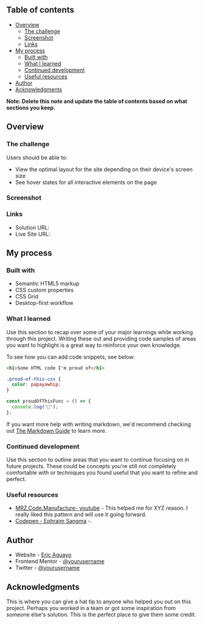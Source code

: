## Table of contents

- [Overview](#overview)
  - [The challenge](#the-challenge)
  - [Screenshot](#screenshot)
  - [Links](#links)
- [My process](#my-process)
  - [Built with](#built-with)
  - [What I learned](#what-i-learned)
  - [Continued development](#continued-development)
  - [Useful resources](#useful-resources)
- [Author](#author)
- [Acknowledgments](#acknowledgments)

**Note: Delete this note and update the table of contents based on what sections you keep.**

## Overview

### The challenge

Users should be able to:

- View the optimal layout for the site depending on their device's screen size
- See hover states for all interactive elements on the page

### Screenshot



### Links

- Solution URL: []()
- Live Site URL: []()

## My process

### Built with

- Semantic HTML5 markup
- CSS custom properties
- CSS Grid
- Desktop-first workflow

### What I learned

Use this section to recap over some of your major learnings while working through this project. Writing these out and providing code samples of areas you want to highlight is a great way to reinforce your own knowledge.

To see how you can add code snippets, see below:

```html
<h1>Some HTML code I'm proud of</h1>
```

```css
.proud-of-this-css {
  color: papayawhip;
}
```

```js
const proudOfThisFunc = () => {
  console.log("🎉");
};
```

If you want more help with writing markdown, we'd recommend checking out [The Markdown Guide](https://www.markdownguide.org/) to learn more.



### Continued development

Use this section to outline areas that you want to continue focusing on in future projects. These could be concepts you're still not completely comfortable with or techniques you found useful that you want to refine and perfect.



### Useful resources

- [MRZ.Code.Manufacture- youtube](MRZ.Code.Manufacture) - This helped me for XYZ reason. I really liked this pattern and will use it going forward.
- [Codepen - Ephraim Sangma](https://codepen.io/ephs23/pen/NeQZGx) -.


## Author

- Website - [Eric Aguayo](https://www.ericaguayo.com)
- Frontend Mentor - [@yourusername]()
- Twitter - [@yourusername]()


## Acknowledgments

This is where you can give a hat tip to anyone who helped you out on this project. Perhaps you worked in a team or got some inspiration from someone else's solution. This is the perfect place to give them some credit.

